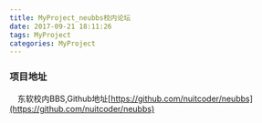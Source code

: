 ```yaml
---
title: MyProject_neubbs校内论坛
date: 2017-09-21 18:11:26
tags: MyProject
categories: MyProject
---
```



### 项目地址 

&emsp;东软校内BBS,Github地址[https://github.com/nuitcoder/neubbs](https://github.com/nuitcoder/neubbs)
